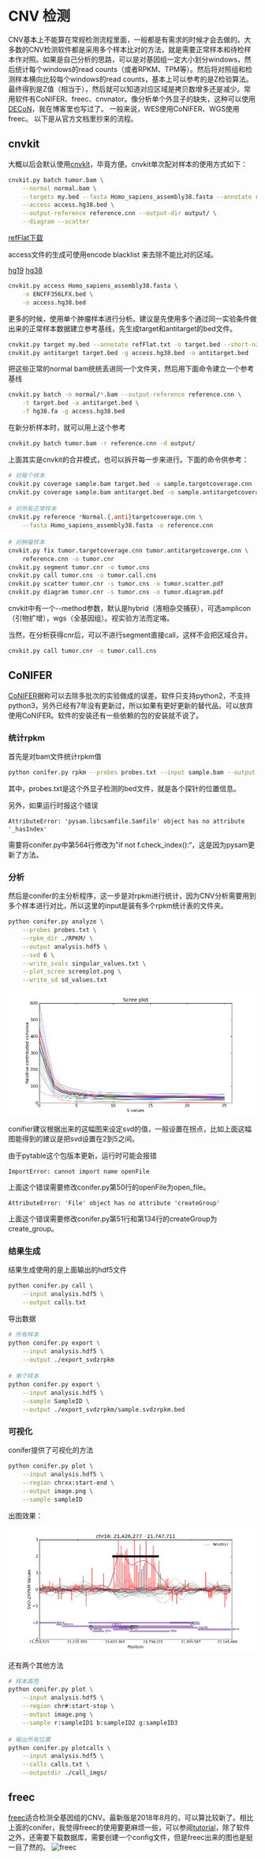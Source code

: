 # CNV 检测

CNV基本上不能算在常规检测流程里面，一般都是有需求的时候才会去做的。大多数的CNV检测软件都是采用多个样本比对的方法，就是需要正常样本和待检样本作对照。如果是自己分析的思路，可以是对基因组一定大小划分windows，然后统计每个windows的read counts（或者RPKM、TPM等）。然后将对照组和检测样本横向比较每个windows的read counts，基本上可以参考的是Z检验算法。最终得到是Z值（相当于），然后就可以知道对应区域是拷贝数增多还是减少。常用软件有CoNIFER、freec、cnvnator。像分析单个外显子的缺失，这种可以使用[DECoN](https://pzweuj.github.io/2019/05/21/DECoN.html)，我在博客里也写过了。
一般来说，WES使用CoNIFER、WGS使用freec。
以下是从官方文档里抄来的流程。

## cnvkit
大概以后会默认使用[cnvkit](https://cnvkit.readthedocs.io/en/stable/)，毕竟方便。cnvkit单次配对样本的使用方式如下：
```bash
cnvkit.py batch tumor.bam \
	--normal normal.bam \
	--targets my.bed --fasta Homo_sapiens_assembly38.fasta --annotate refFlat.txt \
	--access access.hg38.bed \
	--output-reference reference.cnn --output-dir output/ \
	--diagram --scatter
```

[refFlat下载](http://hgdownload.cse.ucsc.edu/goldenpath/hg38/database/refFlat.txt.gz)

access文件的生成可使用encode blacklist 来去除不能比对的区域。

[hg19](http://hgdownload.cse.ucsc.edu/goldenpath/hg19/encodeDCC/wgEncodeMapability/wgEncodeDukeMapabilityRegionsExcludable.bed.gz)         [hg38](https://www.encodeproject.org/files/ENCFF356LFX/@@download/ENCFF356LFX.bed.gz)

```bash
cnvkit.py access Homo_sapiens_assembly38.fasta \
	-x ENCFF356LFX.bed \
	-o access.hg38.bed
```

更多的时候，使用单个肿瘤样本进行分析。建议是先使用多个通过同一实验条件做出来的正常样本数据建立参考基线，先生成target和antitarget的bed文件。
```bash
cnvkit.py target my.bed --annotate refFlat.txt -o target.bed --short-names
cnvkit.py antitarget target.bed -g access.hg38.bed -o antitarget.bed
```

把这些正常的normal bam统统丢进同一个文件夹，然后用下面命令建立一个参考基线
```bash
cnvkit.py batch -n normal/*.bam --output-reference reference.cnn \
	-t target.bed -a antitarget.bed \
	-f hg38.fa -g access.hg38.bed
```

在新分析样本时，就可以用上这个参考
```bash
cnvkit.py batch tumor.bam -r reference.cnn -d output/
```

上面其实是cnvkit的合并模式，也可以拆开每一步来进行。下面的命令供参考：
```bash
# 对每个样本
cnvkit.py coverage sample.bam target.bed -o sample.targetcoverage.cnn
cnvkit.py coverage sample.bam antitarget.bed -o sample.antitargetcoverage.cnn

# 对所有正常样本
cnvkit.py reference *Normal.{,anti}targetcoverage.cnn \
	--fasta Homo_sapiens_assembly38.fasta -o reference.cnn
	
# 对肿瘤样本
cnvkit.py fix tumor.targetcoverage.cnn tumor.antitargetcoverge.cnn \
	reference.cnn -o tumor.cnr
cnvkit.py segment tumor.cnr -o tumor.cns
cnvkit.py call tumor.cns -o tumor.call.cns
cnvkit.py scatter tumor.cnr -s tumor.cns -o tumor.scatter.pdf
cnvkit.py diagram tumor.cnr -s tumor.cns -o tumor.diagram.pdf
```

cnvkit中有一个--method参数，默认是hybrid（液相杂交捕获），可选amplicon（引物扩增），wgs（全基因组）。视实验方法而定咯。

当然，在分析获得cnr后，可以不进行segment直接call，这样不会把区域合并。
```bash
cnvkit.py call tumor.cnr -o tumor.call.cns
```

## CoNIFER
[CoNIFER](http://conifer.sourceforge.net/)据称可以去除多批次的实验做成的误差。软件只支持python2，不支持python3，另外已经有7年没有更新过，所以如果有更好更新的替代品，可以放弃使用CoNIFER。软件的安装还有一些依赖的包的安装就不说了。

### 统计rpkm
首先是对bam文件统计rpkm值
```bash
python conifer.py rpkm --probes probes.txt --input sample.bam --output sample.rpkm.txt
```
其中，probes.txt是这个外显子检测的bed文件，就是各个探针的位置信息。

另外，如果运行时报这个错误
```
AttributeError: 'pysam.libcsamfile.Samfile' object has no attribute '_hasIndex'
```
需要将conifer.py中第564行修改为”if not f.check_index():“，这是因为pysam更新了方法。

### 分析
然后是conifer的主分析程序，这一步是对rpkm进行统计，因为CNV分析需要用到多个样本进行对比，所以这里的input是装有多个rpkm统计表的文件夹。
```bash
python conifer.py analyze \
	--probes probes.txt \
	--rpkm_dir ./RPKM/ \
	--output analysis.hdf5 \
	--svd 6 \
	--write_svals singular_values.txt \
	--plot_scree screeplot.png \
	--write_sd sd_values.txt
```
![sv1](https://raw.githubusercontent.com/pzweuj/pzweuj.github.io/refs/heads/master/content/data/project_pics/conifer.png)

conifier建议根据出来的这幅图来设定svd的值，一般设置在拐点，比如上面这幅图能得到的建议是把svd设置在2到5之间。


由于pytable这个包版本更新，运行时可能会报错
```
ImportError: cannot import name openFile
```
上面这个错误需要修改conifer.py第50行的openFile为open_file。

```
AttributeError: 'File' object has no attribute 'createGroup'
```
上面这个错误需要修改conifer.py第51行和第134行的createGroup为create_group。



### 结果生成
结果生成使用的是上面输出的hdf5文件
```bash
python conifer.py call \
	--input analysis.hdf5 \
	--output calls.txt
```

导出数据
```bash
# 所有样本
python conifer.py export \
	--input analysis.hdf5 \
	--output ./export_svdzrpkm

# 单个样本
python conifer.py export \
	--input analysis.hdf5 \
	--sample SampleID \
	--output ./export_svdzrpkm/sample.svdzrpkm.bed
```

### 可视化
conifer提供了可视化的方法
```bash
python conifer.py plot \
	--input analysis.hdf5 \
	--region chrxx:start-end \
	--output image.png \
	--sample sampleID
```
出图效果：

![sv2](https://raw.githubusercontent.com/pzweuj/pzweuj.github.io/refs/heads/master/content/data/project_pics/chr16_21426277_21747711_NA18517.png)


还有两个其他方法
```bash
# 样本高亮
python conifer.py plot \
	--input analysis.hdf5 \
	--region chr#:start-stop \
	--output image.png \
	--sample r:sampleID1 b:sampleID2 g:sampleID3

# 输出所有位置
python conifer.py plotcalls \
	--input analysis.hdf5 \
	--calls calls.txt \
	--outputdir ./call_imgs/
```

## freec
[freec](http://boevalab.com/FREEC/)适合检测全基因组的CNV。最新版是2018年8月的，可以算比较新了。相比上面的conifer，我觉得freec的使用要更麻烦一些，可以参阅[tutorial](http://boevalab.com/FREEC/tutorial.html)，除了软件之外，还需要下载数据库，需要创建一个config文件，但是freec出来的图也是挺一目了然的。
![freec](http://boevalab.com/FREEC/images/xxx.png)
